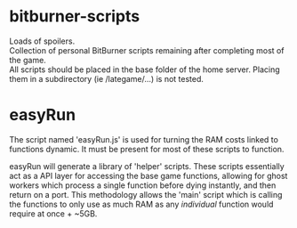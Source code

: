 # bitburner-scripts
Loads of spoilers.  
Collection of personal BitBurner scripts remaining after completing most of the game.  
All scripts should be placed in the base folder of the home server. Placing them in a subdirectory (ie /lategame/...) is not tested.

# easyRun
The script named 'easyRun.js' is used for turning the RAM costs linked to functions dynamic. It must be present for most of these scripts to function.  

easyRun will generate a library of 'helper' scripts. These scripts essentially act as a API layer for accessing the base game functions, allowing for ghost workers which process a single function before dying instantly, and then return on a port. This methodology allows the 'main' script which is calling the functions to only use as much RAM as any _individual_ function would require at once + ~5GB.  
